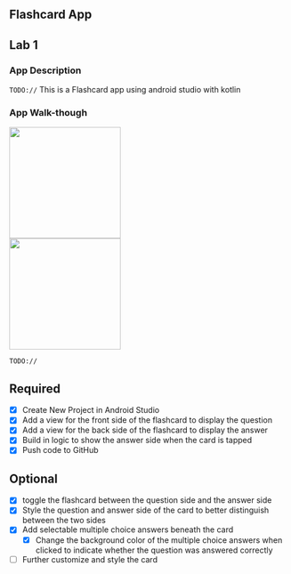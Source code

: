 ## Flashcard App

## Lab 1

### App Description
`TODO://` This is a Flashcard app using android studio with kotlin

### App Walk-though

<img src="http://g.recordit.co/HUqfRkPQUK.gif" width=200><br>
<img src="http://g.recordit.co/F3iMO0h3Yk.gif" width=200><br>

`TODO://`

## Required
- [x] Create New Project in Android Studio
- [x] Add a view for the front side of the flashcard to display the question
- [x] Add a view for the back side of the flashcard to display the answer
- [x] Build in logic to show the answer side when the card is tapped
- [x] Push code to GitHub
## Optional
- [x] toggle the flashcard between the question side and the answer side
- [x] Style the question and answer side of the card to better distinguish between the two sides
- [x] Add selectable multiple choice answers beneath the card
   - [x] Change the background color of the multiple choice answers when clicked to indicate whether the question was answered correctly
- [ ] Further customize and style the card
